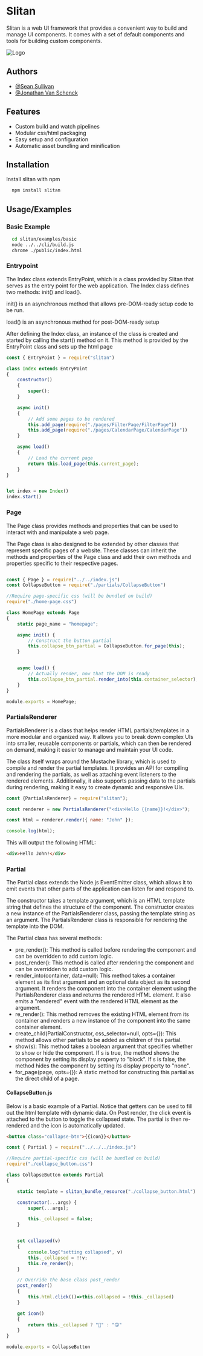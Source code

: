 
# Slitan

Slitan is a web UI framework that provides a convenient way to build and manage UI components. It comes with a set of default components and tools for building custom components.


![Logo](https://lh3.googleusercontent.com/u/0/drive-viewer/AAOQEOTdWtlX8mxTEs04lwUgH9sZnFJT3_H5L7elplKVWMBra8r3oemZuGRVd94zYuO6Y8-Haz3zu5716bXV0qU3hxr8a7QeLg=w1920-h880)


## Authors

- [@Sean Sullivan](https://www.github.com/AFIDclan)
- [@Jonathan Van Schenck](https://www.github.com/https://github.com/jonathanvanschenck)

## Features

- Custom build and watch pipelines
- Modular css/html packaging
- Easy setup and configuration
- Automatic asset bundling and minification
## Installation

Install slitan with npm

```bash
  npm install slitan
```
    
## Usage/Examples

### Basic Example

```bash
  cd slitan/examples/basic
  node ../../cli/build.js
  chrome ./public/index.html
  ```

### Entrypoint

The Index class extends EntryPoint, which is a class provided by Slitan that serves as the entry point for the web application. The Index class defines two methods: init() and load().

init() is an asynchronous method that allows pre-DOM-ready setup code to be run.

load() is an asynchronous method for post-DOM-ready setup

After defining the Index class, an instance of the class is created and started by calling the start() method on it. This method is provided by the EntryPoint class and sets up the html page

```javascript
const { EntryPoint } = require("slitan")

class Index extends EntryPoint
{
    constructor()
    {
        super();
    }

    async init()
    {
        // Add some pages to be rendered
        this.add_page(require("./pages/FilterPage/FilterPage"))
        this.add_page(require("./pages/CalendarPage/CalendarPage"))
    }

    async load()
    {
        // Load the current page
        return this.load_page(this.current_page);
    }
}


let index = new Index()
index.start()

```

### Page
The Page class provides methods and properties that can be used to interact with and manipulate a web page.

The Page class is also designed to be extended by other classes that represent specific pages of a website. These classes can inherit the methods and properties of the Page class and add their own methods and properties specific to their respective pages.

```javascript

const { Page } = require("../../index.js")
const CollapseButton = require("./partials/CollapseButton")

//Require page-specific css (will be bundled on build)
require("./home-page.css")

class HomePage extends Page
{
    static page_name = "homepage";

    async init() {
        // Construct the button partial
        this.collapse_btn_partial = CollapseButton.for_page(this);
    }


    async load() {
        // Actually render, now that the DOM is ready
        this.collapse_btn_partial.render_into(this.container_selector);
    }
}

module.exports = HomePage;

```

### PartialsRenderer

PartialsRenderer is a class that helps render HTML partials/templates in a more modular and organized way. It allows you to break down complex UIs into smaller, reusable components or partials, which can then be rendered on demand, making it easier to manage and maintain your UI code.

The class itself wraps around the Mustache library, which is used to compile and render the partial templates. It provides an API for compiling and rendering the partials, as well as attaching event listeners to the rendered elements. Additionally, it also supports passing data to the partials during rendering, making it easy to create dynamic and responsive UIs.

```javascript
const {PartialsRenderer} = require("slitan");

const renderer = new PartialsRenderer("<div>Hello {{name}}!</div>");

const html = renderer.render({ name: "John" });

console.log(html);
```

This will output the following HTML:
```html
<div>Hello John!</div>
```

### Partial
The Partial class extends the Node.js EventEmitter class, which allows it to emit events that other parts of the application can listen for and respond to.

The constructor takes a template argument, which is an HTML template string that defines the structure of the component. The constructor creates a new instance of the PartialsRenderer class, passing the template string as an argument. The PartialsRenderer class is responsible for rendering the template into the DOM.

The Partial class has several methods:

* pre_render(): This method is called before rendering the component and can be overridden to add custom logic.
* post_render(): This method is called after rendering the component and can be overridden to add custom logic.
* render_into(container, data=null): This method takes a container element as its first argument and an optional data object as its second argument. It renders the component into the container element using the PartialsRenderer class and returns the rendered HTML element. It also emits a "rendered" event with the rendered HTML element as the argument.
* re_render(): This method removes the existing HTML element from its container and renders a new instance of the component into the same container element.
* create_child(PartialConstructor, css_selector=null, opts={}): This method allows other partials to be added as children of this partial.
* show(s): This method takes a boolean argument that specifies whether to show or hide the component. If s is true, the method shows the component by setting its display property to "block". If s is false, the method hides the component by setting its display property to "none".
* for_page(page, opts={}): A static method for constructing this partial as the direct child of a page.


#### CollapseButton.js

Below is a basic example of a Partial. Notice that getters can be used to fill out the html template with dynamic data.
On Post render, the click event is attached to the button to toggle the collapsed state. The partial is then re-rendered and the icon is automatically updated.


```html
<button class="collapse-btn">{{icon}}</button>
```

```javascript
const { Partial } = require("../../../index.js")

//Require partial-specific css (will be bundled on build)
require("./collapse_button.css")

class CollapseButton extends Partial
{

    static template = slitan_bundle_resource("./collapse_button.html")

    constructor(...args) {
        super(...args);

        this._collapsed = false;
    }


    set collapsed(v)
    {
        console.log("setting collapsed", v)
        this._collapsed = !!v;
        this.re_render();
    }

    // Override the base class post_render
    post_render()
    {
        this.html.click(()=>this.collapsed = !this._collapsed)
    }

    get icon()
    {
        return this._collapsed ? "🙂" : "🙃"
    }
}

module.exports = CollapseButton
```
